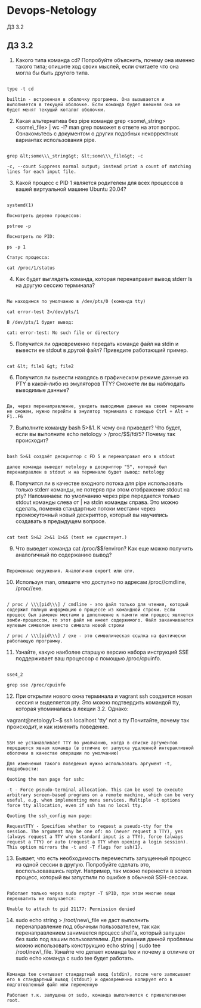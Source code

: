 # Devops-Netology
ДЗ 3.2

## ДЗ 3.2

1. Какого типа команда cd? Попробуйте объяснить, почему она именно такого типа; опишите ход своих мыслей, если считаете что она могла бы быть другого типа.

```

type -t cd

builtin - встроенная в оболочку программа. Она вызывается и выполняется в текущей оболочке. Если команда будет внешняя она не будет менят текущий коталог оболочки.

```

2. Какая альтернатива без pipe команде grep &lt;some\\\_string&gt; &lt;some\\\_file&gt; | wc -l? man grep поможет в ответе на этот вопрос. Ознакомьтесь с документом о других подобных некорректных вариантах использования pipe.

```

grep &lt;some\\\_string&gt; &lt;some\\\_file&gt; -c

-c, --count Suppress normal output; instead print a count of matching lines for each input file.

```

3. Какой процесс с PID 1 является родителем для всех процессов в вашей виртуальной машине Ubuntu 20.04?

```

systemd(1)

Посмотреть дерево процессов:

pstree -p

Посмотреть по PID:

ps -p 1

Статус процесса:

cat /proc/1/status

```

4. Как будет выглядеть команда, которая перенаправит вывод stderr ls на другую сессию терминала?

```

Мы находимся по умолчанию в /dev/pts/0 (команда tty)

cat error-test 2>/dev/pts/1

В /dev/pts/1 будет вывод:

cat: error-test: No such file or directory

```

5. Получится ли одновременно передать команде файл на stdin и вывести ее stdout в другой файл? Приведите работающий пример.

```

cat &lt; file1 &gt; file2

```

6. Получится ли вывести находясь в графическом режиме данные из PTY в какой-либо из эмуляторов TTY? Сможете ли вы наблюдать выводимые данные?

```

Да, через перенаправление, увидеть выводимые данные на своем терминале не сможем, нужно перейти в эмулятор терминала с помощью Ctrl + Alt + F1..F6

```

7. Выполните команду bash 5>&1. К чему она приведет? Что будет, если вы выполните echo netology > /proc/$$/fd/5? Почему так происходит?

```

bash 5>&1 создаёт дескриптор c FD 5 и перенаправит его в stdout

далее команда выведет netology в дескриптор "5", который был перенаправлен в stdout и на терминале будет вывод: netology

```

8. Получится ли в качестве входного потока для pipe использовать только stderr команды, не потеряв при этом отображение stdout на pty? Напоминаем: по умолчанию через pipe передается только stdout команды слева от | на stdin команды справа. Это можно сделать, поменяв стандартные потоки местами через промежуточный новый дескриптор, который вы научились создавать в предыдущем вопросе.

```

cat test 5>&2 2>&1 1>&5 (test не существует.)

```

9. Что выведет команда cat /proc/$$/environ? Как еще можно получить аналогичный по содержанию вывод?

```

Переменные окружения. Аналогично export или env.

```

10. Используя man, опишите что доступно по адресам /proc//cmdline, /proc//exe.

```

/ proc / \\\[pid\\\] / cmdline - это файл только для чтения, который содержит полную информацию о процессе из командной строки. Если процесс был заменен местами в дополнение к памяти или процесс является зомби-процессом, то этот файл не имеет содержимого. Файл заканчивается нулевым символом вместо символа новой строки

/ proc / \\\[pid\\\] / exe - это символическая ссылка на фактически работающую программу.

```

11. Узнайте, какую наиболее старшую версию набора инструкций SSE поддерживает ваш процессор с помощью /proc/cpuinfo.

```

sse4_2

grep sse /proc/cpuinfo

```

12. При открытии нового окна терминала и vagrant ssh создается новая сессия и выделяется pty. Это можно подтвердить командой tty, которая упоминалась в лекции 3.2. Однако:

vagrant@netology1:~$ ssh localhost 'tty' not a tty Почитайте, почему так происходит, и как изменить поведение.

```

SSH не устанавливает TTY по умолчанию, когда в списке аргументов передается явная команда (в отличие от запуска удаленной интерактивной оболочки в качестве операции по умолчанию)

Для изменения такого поведения нужно использовать аргумент -t, подробности:

Quoting the man page for ssh:

-t - Force pseudo-terminal allocation. This can be used to execute arbitrary screen-based programs on a remote machine, which can be very useful, e.g. when implementing menu services. Multiple -t options force tty allocation, even if ssh has no local tty.

Quoting the ssh_config man page:

RequestTTY - Specifies whether to request a pseudo-tty for the session. The argument may be one of: no (never request a TTY), yes (always request a TTY when standard input is a TTY), force (always request a TTY) or auto (request a TTY when opening a login session). This option mirrors the -t and -T flags for ssh(1).

```

13. Бывает, что есть необходимость переместить запущенный процесс из одной сессии в другую. Попробуйте сделать это, воспользовавшись reptyr. Например, так можно перенести в screen процесс, который вы запустили по ошибке в обычной SSH-сессии.

```

Работает только через sudo reptyr -T $PID, при этом многие вещи перехватить не получается:

Unable to attach to pid 21177: Permission denied

```

14. sudo echo string > /root/new\\\_file не даст выполнить перенаправление под обычным пользователем, так как перенаправлением занимается процесс shell'а, который запущен без sudo под вашим пользователем. Для решения данной проблемы можно использовать конструкцию echo string | sudo tee /root/new\\\_file. Узнайте что делает команда tee и почему в отличие от sudo echo команда с sudo tee будет работать.

```

Команда tee считывает стандартный ввод (stdin), после чего записывает его в стандартный вывод (stdout) и одновременно копирует его в подготовленный файл или переменную

Работает т.к. запущена от sudo, команда выполняется с привелегияеми root.

```
